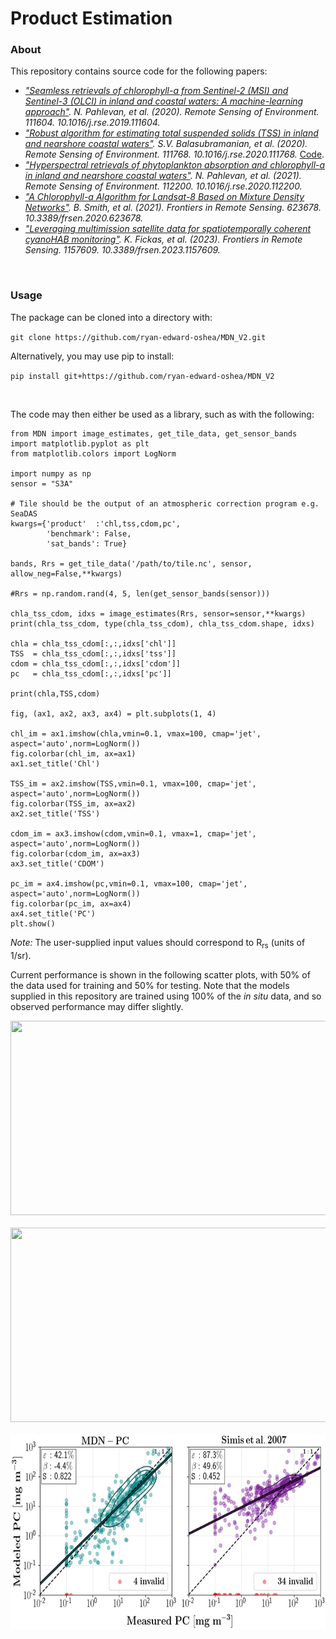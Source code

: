 # Product Estimation

### About
This repository contains source code for the following papers:

- <i>["Seamless retrievals of chlorophyll-a from Sentinel-2 (MSI) and Sentinel-3 (OLCI) in inland and coastal waters: A machine-learning approach"](https://www.sciencedirect.com/science/article/pii/S0034425719306248). N. Pahlevan, et al. (2020). Remote Sensing of Environment. 111604. 10.1016/j.rse.2019.111604.</i>
- <i>["Robust algorithm for estimating total suspended solids (TSS) in inland and nearshore coastal waters"](https://www.sciencedirect.com/science/article/abs/pii/S0034425720301383). S.V. Balasubramanian, et al. (2020). Remote Sensing of Environment. 111768. 10.1016/j.rse.2020.111768.</i> [Code](https://github.com/BrandonSmithJ/MDN/tree/master/benchmarks/tss/SOLID).
- <i>["Hyperspectral retrievals of phytoplankton absorption and chlorophyll-a in inland and nearshore coastal waters"](https://www.sciencedirect.com/science/article/pii/S0034425720305733). N. Pahlevan, et al. (2021). Remote Sensing of Environment. 112200. 10.1016/j.rse.2020.112200.</i>
- <i>["A Chlorophyll-a Algorithm for Landsat-8 Based on Mixture Density Networks"](https://www.frontiersin.org/articles/10.3389/frsen.2020.623678/full). B. Smith, et al. (2021). Frontiers in Remote Sensing. 623678. 10.3389/frsen.2020.623678.</i>
- <i>["Leveraging multimission satellite data for spatiotemporally coherent cyanoHAB monitoring"](https://www.frontiersin.org/articles/10.3389/frsen.2023.1157609/full). K. Fickas, et al. (2023). Frontiers in Remote Sensing. 1157609. 10.3389/frsen.2023.1157609.</i>
<br>

### Usage
The package can be cloned into a directory with:

`git clone https://github.com/ryan-edward-oshea/MDN_V2.git`

Alternatively, you may use pip to install:

`pip install git+https://github.com/ryan-edward-oshea/MDN_V2`

<br>

The code may then either be used as a library, such as with the following:
```
from MDN import image_estimates, get_tile_data, get_sensor_bands
import matplotlib.pyplot as plt
from matplotlib.colors import LogNorm

import numpy as np
sensor = "S3A"

# Tile should be the output of an atmospheric correction program e.g. SeaDAS
kwargs={'product'  :'chl,tss,cdom,pc',
        'benchmark': False,
        'sat_bands': True}

bands, Rrs = get_tile_data('/path/to/tile.nc', sensor, allow_neg=False,**kwargs)

#Rrs = np.random.rand(4, 5, len(get_sensor_bands(sensor)))

chla_tss_cdom, idxs = image_estimates(Rrs, sensor=sensor,**kwargs)
print(chla_tss_cdom, type(chla_tss_cdom), chla_tss_cdom.shape, idxs)

chla = chla_tss_cdom[:,:,idxs['chl']]
TSS  = chla_tss_cdom[:,:,idxs['tss']]
cdom = chla_tss_cdom[:,:,idxs['cdom']]
pc   = chla_tss_cdom[:,:,idxs['pc']]

print(chla,TSS,cdom)

fig, (ax1, ax2, ax3, ax4) = plt.subplots(1, 4)

chl_im = ax1.imshow(chla,vmin=0.1, vmax=100, cmap='jet', aspect='auto',norm=LogNorm())
fig.colorbar(chl_im, ax=ax1)
ax1.set_title('Chl')

TSS_im = ax2.imshow(TSS,vmin=0.1, vmax=100, cmap='jet', aspect='auto',norm=LogNorm())
fig.colorbar(TSS_im, ax=ax2)
ax2.set_title('TSS')

cdom_im = ax3.imshow(cdom,vmin=0.1, vmax=1, cmap='jet', aspect='auto',norm=LogNorm())
fig.colorbar(cdom_im, ax=ax3)
ax3.set_title('CDOM')

pc_im = ax4.imshow(pc,vmin=0.1, vmax=100, cmap='jet', aspect='auto',norm=LogNorm())
fig.colorbar(pc_im, ax=ax4)
ax4.set_title('PC')
plt.show()

```

*Note:* The user-supplied input values should correspond to R<sub>rs</sub> (units of 1/sr). 

Current performance is shown in the following scatter plots, with 50% of the data used for training and 50% for testing. Note that the models supplied in this repository are trained using 100% of the <i>in situ</i> data, and so observed performance may differ slightly. 

<p align="center">
	<img src=".res/S2B_benchmark.png?raw=true" height="311" width="721.5"></img>
	<br>
	<br>
	<img src=".res/OLCI_benchmark.png?raw=true" height="311" width="721.5"></img>
		<br>
	<br>
	<img src=".res/OLCI_benchmark_PC.png?raw=true" height="311" width="721.5"></img>
</p>



